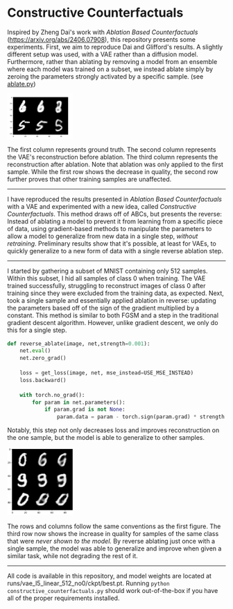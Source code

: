 # Constructive Counterfactuals

Inspired by Zheng Dai's work with _Ablation Based Counterfactuals_ (https://arxiv.org/abs/2406.07908), this repository presents some experiments.
First, we aim to reproduce Dai and Glifford's results. A slightly different setup was used, with a VAE rather than a diffusion model. Furthermore, rather than ablating by removing a model from an ensemble where each model was trained on a subset, we instead ablate simply by zeroing the parameters strongly activated by a specific sample. (see [ablate.py](ablate.py))

<img src="results/realistic_ablation.png" width="30%">

The first column represents ground truth. The second column represents the VAE's reconstruction before ablation. The third column represents the reconstruction after ablation. Note that ablation was only applied to the first sample. While the first row shows the decrease in quality, the second row further proves that other training samples are unaffected.

---

I have reproduced the results presented in _Ablation Based Counterfactuals_ with a VAE and experimented with a new idea, called _Constructive Counterfactuals_. This method draws off of ABCs, but presents the reverse: Instead of ablating a model to prevent it from learning from a specific piece of data, using gradient-based methods to manipulate the parameters to allow a model to generalize from new data in a single step, _without retraining_. Preliminary results show that it's possible, at least for VAEs, to quickly generalize to a new form of data with a single reverse ablation step.

---

I started by gathering a subset of MNIST containing only 512 samples. Within this subset, I hid all samples of class 0 when training. The VAE trained successfully, struggling to reconstruct images of class 0 after training since they were excluded from the training data, as expected. Next, took a single sample and essentially applied ablation in reverse: updating the parameters based off of the sign of the gradient multiplied by a constant. This method is similar to both FGSM and a step in the traditional gradient descent algorithm. However, unlike gradient descent, we only do this for a single step.

```python
def reverse_ablate(image, net,strength=0.001):
    net.eval()
    net.zero_grad()

    loss = get_loss(image, net, mse_instead=USE_MSE_INSTEAD)
    loss.backward()

    with torch.no_grad():
        for param in net.parameters():
            if param.grad is not None:
                param.data = param - torch.sign(param.grad) * strength
```

Notably, this step not only decreases loss and improves reconstruction on the one sample, but the model is able to generalize to other samples.

<img src="results/constructive_counterfactuals_example.png" width="30%">

The rows and columns follow the same conventions as the first figure. The third row now shows the increase in quality for samples of the same class that were _never shown to the model._ By reverse ablating just once with a single sample, the model was able to generalize and improve when given a similar task, while not degrading the rest of it.

---

All code is available in this repository, and model weights are located at runs/vae_l5_linear_512_no0/ckpt/best.pt.
Running `python constructive_counterfactuals.py` should work out-of-the-box if you have all of the proper requirements installed.
